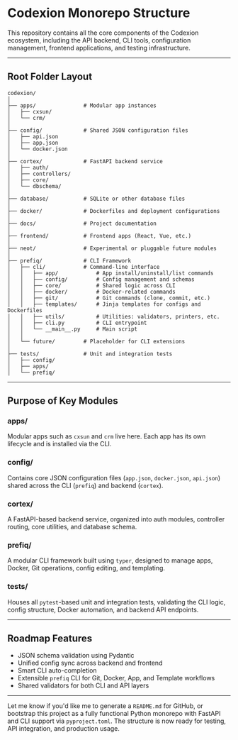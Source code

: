 # Codexion Monorepo Structure

This repository contains all the core components of the Codexion ecosystem, including the API backend, CLI tools, configuration management, frontend applications, and testing infrastructure.

---

## Root Folder Layout

```
codexion/
│
├── apps/               # Modular app instances
│   ├── cxsun/
│   └── crm/
│
├── config/             # Shared JSON configuration files
│   ├── api.json
│   ├── app.json
│   └── docker.json
│
├── cortex/             # FastAPI backend service
│   ├── auth/
│   ├── controllers/
│   ├── core/
│   └── dbschema/
│
├── database/           # SQLite or other database files
│
├── docker/             # Dockerfiles and deployment configurations
│
├── docs/               # Project documentation
│
├── frontend/           # Frontend apps (React, Vue, etc.)
│
├── neot/               # Experimental or pluggable future modules
│
├── prefiq/             # CLI Framework
│   ├── cli/            # Command-line interface
│   │   ├── app/            # App install/uninstall/list commands
│   │   ├── config/         # Config management and schemas
│   │   ├── core/           # Shared logic across CLI
│   │   ├── docker/         # Docker-related commands
│   │   ├── git/            # Git commands (clone, commit, etc.)
│   │   ├── templates/      # Jinja templates for configs and Dockerfiles
│   │   ├── utils/          # Utilities: validators, printers, etc.
│   │   ├── cli.py          # CLI entrypoint
│   │   └── __main__.py     # Main script
│   │
│   └── future/         # Placeholder for CLI extensions
│
├── tests/              # Unit and integration tests
│   ├── config/
│   ├── apps/
│   └── prefiq/
```

---

## Purpose of Key Modules

### apps/

Modular apps such as `cxsun` and `crm` live here. Each app has its own lifecycle and is installed via the CLI.

### config/

Contains core JSON configuration files (`app.json`, `docker.json`, `api.json`) shared across the CLI (`prefiq`) and backend (`cortex`).

### cortex/

A FastAPI-based backend service, organized into auth modules, controller routing, core utilities, and database schema.

### prefiq/

A modular CLI framework built using `typer`, designed to manage apps, Docker, Git operations, config editing, and templating.

### tests/

Houses all `pytest`-based unit and integration tests, validating the CLI logic, config structure, Docker automation, and backend API endpoints.

---

## Roadmap Features

* JSON schema validation using Pydantic
* Unified config sync across backend and frontend
* Smart CLI auto-completion
* Extensible `prefiq` CLI for Git, Docker, App, and Template workflows
* Shared validators for both CLI and API layers

---

Let me know if you'd like me to generate a `README.md` for GitHub, or bootstrap this project as a fully functional Python monorepo with FastAPI and CLI support via `pyproject.toml`. The structure is now ready for testing, API integration, and production usage.
